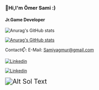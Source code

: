 ### 👋Hi,I'm Ömer Sami :)
#### Jr.Game Developer
![Anurag's GitHub stats](https://github-readme-stats.vercel.app/api?username=samiyagmur&show_icons=true&theme=radical)

[![Anurag's GitHub stats](https://github-readme-stats.vercel.app/api?username=samiyagmur)](https://github.com/samiyagmur/github-readme-stats)

Contact📫:
E-Mail: Samiyagmur@gmail.com

[![Linkedin](https://user-images.githubusercontent.com/77567437/204932209-27ef923d-1879-4bf7-b29a-0e25c1a93384.png)][1]

[1]: https://www.linkedin.com/in/%C3%B6mer-sami-ya%C4%9Fmur-6b64b018b/


[![Linkedin](https://user-images.githubusercontent.com/77567437/204914179-e4bdb56f-6a88-4db3-88c2-c9df092f2184.png)][2]

[2]: https://www.linkedin.com/in/%C3%B6mer-sami-ya%C4%9Fmur-6b64b018b/


<img src="https://media.giphy.com/media/Rs2iAnfEImXIs/giphy.gif" alt="Alt Sol Text" style="zoom:150%;" />




